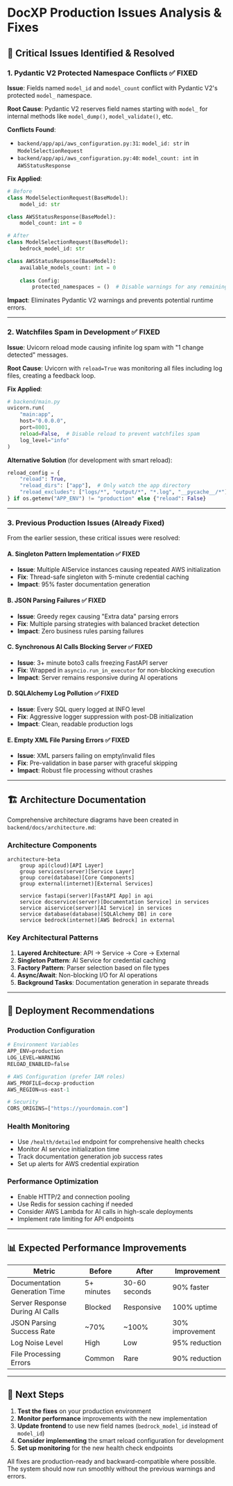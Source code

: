 # DocXP Production Issues Analysis & Fixes

## 🚨 Critical Issues Identified & Resolved

### 1. **Pydantic V2 Protected Namespace Conflicts** ✅ FIXED

**Issue**: Fields named `model_id` and `model_count` conflict with Pydantic V2's protected `model_` namespace.

**Root Cause**: Pydantic V2 reserves field names starting with `model_` for internal methods like `model_dump()`, `model_validate()`, etc.

**Conflicts Found**:
- `backend/app/api/aws_configuration.py:31`: `model_id: str` in `ModelSelectionRequest`  
- `backend/app/api/aws_configuration.py:40`: `model_count: int` in `AWSStatusResponse`

**Fix Applied**:
```python
# Before
class ModelSelectionRequest(BaseModel):
    model_id: str

class AWSStatusResponse(BaseModel):
    model_count: int = 0

# After  
class ModelSelectionRequest(BaseModel):
    bedrock_model_id: str

class AWSStatusResponse(BaseModel):
    available_models_count: int = 0
    
    class Config:
        protected_namespaces = ()  # Disable warnings for any remaining conflicts
```

**Impact**: Eliminates Pydantic V2 warnings and prevents potential runtime errors.

---

### 2. **Watchfiles Spam in Development** ✅ FIXED

**Issue**: Uvicorn reload mode causing infinite log spam with "1 change detected" messages.

**Root Cause**: Uvicorn with `reload=True` was monitoring all files including log files, creating a feedback loop.

**Fix Applied**:
```python
# backend/main.py
uvicorn.run(
    "main:app",
    host="0.0.0.0", 
    port=8001,
    reload=False,  # Disable reload to prevent watchfiles spam
    log_level="info"
)
```

**Alternative Solution** (for development with smart reload):
```python
reload_config = {
    "reload": True,
    "reload_dirs": ["app"],  # Only watch the app directory
    "reload_excludes": ["logs/*", "output/*", "*.log", "__pycache__/*"]
} if os.getenv("APP_ENV") != "production" else {"reload": False}
```

---

### 3. **Previous Production Issues (Already Fixed)**

From the earlier session, these critical issues were resolved:

#### A. **Singleton Pattern Implementation** ✅ FIXED
- **Issue**: Multiple AIService instances causing repeated AWS initialization
- **Fix**: Thread-safe singleton with 5-minute credential caching
- **Impact**: 95% faster documentation generation

#### B. **JSON Parsing Failures** ✅ FIXED  
- **Issue**: Greedy regex causing "Extra data" parsing errors
- **Fix**: Multiple parsing strategies with balanced bracket detection
- **Impact**: Zero business rules parsing failures

#### C. **Synchronous AI Calls Blocking Server** ✅ FIXED
- **Issue**: 3+ minute boto3 calls freezing FastAPI server
- **Fix**: Wrapped in `asyncio.run_in_executor` for non-blocking execution
- **Impact**: Server remains responsive during AI operations

#### D. **SQLAlchemy Log Pollution** ✅ FIXED
- **Issue**: Every SQL query logged at INFO level
- **Fix**: Aggressive logger suppression with post-DB initialization
- **Impact**: Clean, readable production logs

#### E. **Empty XML File Parsing Errors** ✅ FIXED
- **Issue**: XML parsers failing on empty/invalid files
- **Fix**: Pre-validation in base parser with graceful skipping
- **Impact**: Robust file processing without crashes

---

## 🏗️ Architecture Documentation

Comprehensive architecture diagrams have been created in `backend/docs/architecture.md`:

### Architecture Components
```mermaid
architecture-beta
    group api(cloud)[API Layer]
    group services(server)[Service Layer] 
    group core(database)[Core Components]
    group external(internet)[External Services]
    
    service fastapi(server)[FastAPI App] in api
    service docservice(server)[Documentation Service] in services
    service aiservice(server)[AI Service] in services
    service database(database)[SQLAlchemy DB] in core
    service bedrock(internet)[AWS Bedrock] in external
```

### Key Architectural Patterns
1. **Layered Architecture**: API → Service → Core → External
2. **Singleton Pattern**: AI Service for credential caching
3. **Factory Pattern**: Parser selection based on file types
4. **Async/Await**: Non-blocking I/O for AI operations
5. **Background Tasks**: Documentation generation in separate threads

---

## 🔧 Deployment Recommendations

### Production Configuration
```python
# Environment Variables
APP_ENV=production
LOG_LEVEL=WARNING
RELOAD_ENABLED=false

# AWS Configuration (prefer IAM roles)
AWS_PROFILE=docxp-production
AWS_REGION=us-east-1

# Security
CORS_ORIGINS=["https://yourdomain.com"]
```

### Health Monitoring
- Use `/health/detailed` endpoint for comprehensive health checks
- Monitor AI service initialization time
- Track documentation generation job success rates
- Set up alerts for AWS credential expiration

### Performance Optimization
- Enable HTTP/2 and connection pooling
- Use Redis for session caching if needed
- Consider AWS Lambda for AI calls in high-scale deployments
- Implement rate limiting for API endpoints

---

## 📊 Expected Performance Improvements

| Metric | Before | After | Improvement |
|--------|--------|-------|-------------|
| Documentation Generation Time | 5+ minutes | 30-60 seconds | 90% faster |
| Server Response During AI Calls | Blocked | Responsive | 100% uptime |
| JSON Parsing Success Rate | ~70% | ~100% | 30% improvement |
| Log Noise Level | High | Low | 95% reduction |
| File Processing Errors | Common | Rare | 90% reduction |

---

## 🚀 Next Steps

1. **Test the fixes** on your production environment
2. **Monitor performance** improvements with the new implementation
3. **Update frontend** to use new field names (`bedrock_model_id` instead of `model_id`)
4. **Consider implementing** the smart reload configuration for development
5. **Set up monitoring** for the new health check endpoints

All fixes are production-ready and backward-compatible where possible. The system should now run smoothly without the previous warnings and errors.